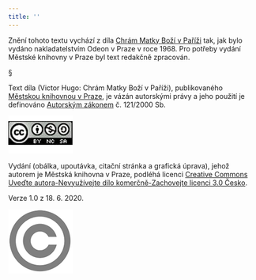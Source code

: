 ```yaml
---
title: ''
---
```


Znění tohoto textu vychází z díla [Chrám Matky Boží v Paříži](https://search.mlp.cz/cz/titul/chram-matky-bozi-v-parizi/173353/#book-content) tak, jak bylo vydáno nakladatelstvím Odeon v Praze v roce 1968. Pro potřeby vydání Městské knihovny v Praze byl text redakčně zpracován.

§

Text díla (Victor Hugo: Chrám Matky Boží v Paříži), publikovaného [Městskou knihovnou v Praze](https://www.mlp.cz/cz/), je vázán autorskými právy a jeho použití je definováno [Autorským zákonem](https://www.mkcr.cz/predpisy-zakonu-709.html) č. 121/2000 Sb.

[![image001.jpg](./resources/image001_fmt.png)](https://creativecommons.org/licenses/by-nc-sa/3.0/cz/)

Vydání (obálka, upoutávka, citační stránka a grafická úprava), jehož autorem je Městská knihovna v Praze, podléhá licenci [Creative Commons Uveďte autora-Nevyužívejte dílo komerčně-Zachovejte licenci 3.0 Česko](https://creativecommons.org/licenses/by-nc-sa/3.0/cz/).

Verze 1.0 z 18. 6. 2020.

  

![image002.jpg](./resources/image002_fmt.png)
